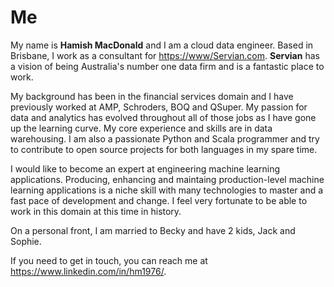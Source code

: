 # Me

My name is **Hamish MacDonald** and I am a cloud data engineer.  Based in Brisbane, I work as a consultant for <https://www/Servian.com>.  **Servian** has a vision of being Australia's number one data firm and is a fantastic place to work.

My background has been in the financial services domain and I have previously worked at AMP, Schroders, BOQ and QSuper.  My passion for data and analytics has evolved throughout all of those jobs as I have gone up the learning curve.  My core experience and skills are in data warehousing.  I am also a passionate Python and Scala programmer and try to contribute to open source projects for both languages in my spare time.

I would like to become an expert at engineering machine learning applications.  Producing, enhancing and maintaing production-level machine learning applications is a niche skill with many technologies to master and a fast pace of development and change.  I feel very fortunate to be able to work in this domain at this time in history.

On a personal front, I am married to Becky and have 2 kids, Jack and Sophie.

If you need to get in touch, you can reach me at <https://www.linkedin.com/in/hm1976/>.

